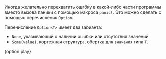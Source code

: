 Иногда желательно перехватить ошибку в какой-либо части программы
вместо вызова паники с помощью макроса `panic!`. Это можно сделать
с помощью перечисления `Option`.

Перечисление `Option<T>` имеет два варианта:

* `None`, указывающий о наличии ошибки или отсутствия значений
* `Some(value)`, кортежная структура, обертка для `значения` типа `T`.

{option.play}
